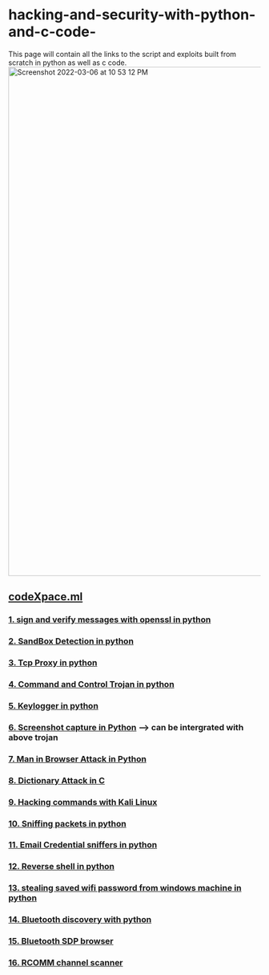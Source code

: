 # hacking-and-security-with-python-and-c-code-
This page will contain all the links to the script and exploits built from scratch in python as well as c code.
<img width="1015" alt="Screenshot 2022-03-06 at 10 53 12 PM" src="https://user-images.githubusercontent.com/52217313/171239356-57bce9eb-b1ea-44cf-a1bb-43424cf4277f.png">
## <a href="https://www.codexpace.ml">codeXpace.ml</a>

### <a href="https://www.codexpace.ml/2021/10/signverify.html">1. sign and verify messages with openssl in python </a>
### <a href="https://www.codexpace.ml/2022/02/sandbox-detection.html">2. SandBox Detection in python</a>
### <a href="https://www.codexpace.ml/2022/03/tcp-proxy.html">3. Tcp Proxy in python</a>
### <a href='https://www.codexpace.ml/2021/11/command-control-trojan-with-python.html'>4. Command and Control Trojan in python</a>
### <a href='https://www.codexpace.ml/2021/11/python-keylogger.html'>5. Keylogger in python</a>
### <a href='https://www.codexpace.ml/2022/01/screenshot-with-python.html'>6. Screenshot capture in Python</a> --> can be intergrated with above trojan
### <a href="https://www.codexpace.ml/2022/03/man-in-browser.html">7. Man in Browser Attack in Python</a>
### <a href="https://www.codexpace.ml/2022/03/dictionary-attacks.html">8. Dictionary Attack in C </a>
### <a href="https://www.codexpace.ml/2022/02/hacking-with-kali-cheatsheet.html">9. Hacking commands with Kali Linux </a>
### <a href="https://www.codexpace.ml/2022/04/sniffer-with-no-filter.html">10. Sniffing packets in python</a>
### <a href="https://www.codexpace.ml/2022/04/sniffer-for-email-credentials.html">11. Email Credential sniffers in python</a>
### <a href="https://www.codexpace.ml/2022/06/revershell-with-python.html">12. Reverse shell in python<a>
### <a href="https://www.codexpace.ml/2022/06/stealing-wifi-passwords-with-python.html">13. stealing saved wifi password from windows machine in python</a>
### <a href="https://www.codexpace.ml/2022/07/bluetooth-scanner-with-python.html">14. Bluetooth discovery with python</a>
### <a href="https://www.codexpace.ml/2022/07/sdpservice-discovery-protocol-browser.html">15. Bluetooth SDP browser</a>
### <a href="https://www.codexpace.ml/2022/07/rcomm-channel-scanner.html">16. RCOMM channel scanner </a>





